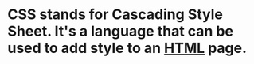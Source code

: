 # CSS stands for Cascading Style Sheet. It's a language that can be used to add style to an [HTML](/wiki/HTML) page.

        
        
        
        
        